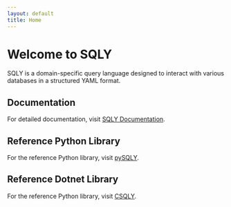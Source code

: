 ```yaml
---
layout: default
title: Home
---
```


# Welcome to SQLY

SQLY is a domain-specific query language designed to interact with various databases in a structured YAML format.

## Documentation

For detailed documentation, visit [SQLY Documentation](https://standard-query-language.github.io/docs/).

## Reference Python Library

For the reference Python library, visit [pySQLY](https://standard-query-language.github.io/pySQLY/).

## Reference Dotnet Library

For the reference Python library, visit [CSQLY](https://standard-query-language.github.io/CSQLY/).
